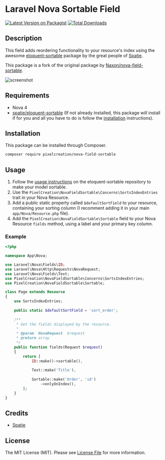 # Laravel Nova Sortable Field

[![Latest Version on Packagist](https://img.shields.io/packagist/v/pixelcreation/nova-field-sortable.svg?style=flat-square)](https://packagist.org/packages/pixelcreation/nova-field-sortable)
[![Total Downloads](https://img.shields.io/packagist/dt/pixelcreation/nova-field-sortable.svg?style=flat-square)](https://packagist.org/packages/pixelcreation/nova-field-sortable)

## Description

This field adds reordering functionality to your resource's index using the awesome [eloquent-sortable](https://github.com/spatie/eloquent-sortable) package by the great people of [Spatie](https://spatie.be).

This package is a fork of the original package by [Naxon/nova-field-sortable](https://github.com/Naxon/nova-field-sortable).

![screenshot](https://github.com/PixelCreation/nova-field-sortable/raw/master/docs/screenshot.png)

## Requirements

* Nova 4
* [spatie/eloquent-sortable](https://github.com/spatie/eloquent-sortable) (If not already installed, this package will install if for you and all you have to do is follow the [installation](https://github.com/spatie/eloquent-sortable#installation) instructions).

## Installation

This package can be installed through Composer.
```bash
composer require pixelcreation/nova-field-sortable
```

## Usage

1. Follow the [usage instructions](https://github.com/spatie/eloquent-sortable#usage) on the eloquent-sortable repository to make your model sortable.
2. Use the `PixelCreation\NovaFieldSortable\Concerns\SortsIndexEntries` trait in your Nova Resource.
3. Add a public static property called `$defaultSortField` to your resource, containing your sorting column (I recomment adding it in your main `app/Nova/Resource.php` file).
4. Add the `PixelCreation\NovaFieldSortable\Sortable` field to your Nova Resource `fields` method, using a label and your primary key column.

### Example

```php
<?php

namespace App\Nova;

use Laravel\Nova\Fields\ID;
use Laravel\Nova\Http\Requests\NovaRequest;
use Laravel\Nova\Fields\Text;
use PixelCreation\NovaFieldSortable\Concerns\SortsIndexEntries;
use PixelCreation\NovaFieldSortable\Sortable;

class Page extends Resource
{
    use SortsIndexEntries;
    
    public static $defaultSortField = 'sort_order';
    
    /**
     * Get the fields displayed by the resource.
     *
     * @param  NovaRequest  $request
     * @return array
     */
    public function fields(Request $request)
    {
        return [
            ID::make()->sortable(),
            
            Text::make('Title'),
            
            Sortable::make('Order', 'id')
                ->onlyOnIndex(),
        ];
    }
}

```

## Credits

* [Spatie](https://spatie.be)

## License

The MIT License (MIT). Please see [License File](LICENSE.md) for more information.
